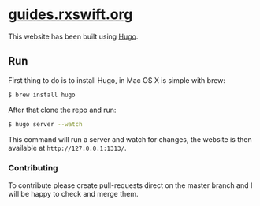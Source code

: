 [guides.rxswift.org](http://guides.rxswift.org)
===

This website has been built using [Hugo](http://gohugo.io).

## Run

First thing to do is to install Hugo, in Mac OS X is simple with brew:

```sh
$ brew install hugo
```

After that clone the repo and run:

```sh
$ hugo server --watch
```

This command will run a server and watch for changes, the website is then available at `http://127.0.0.1:1313/`.

### Contributing

To contribute please create pull-requests direct on the master branch and I will be happy to check and merge them.

